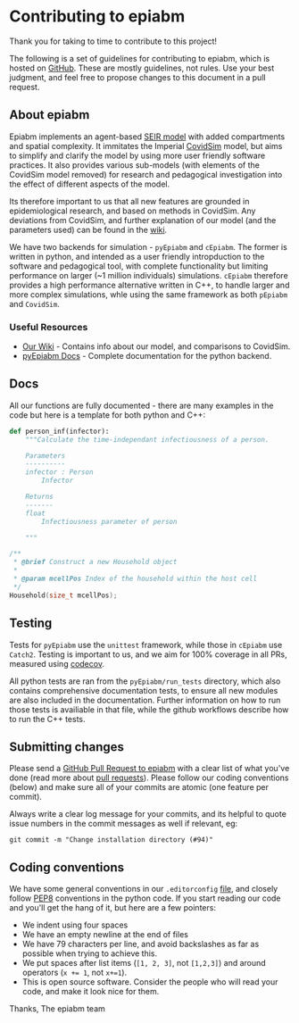 # Contributing to epiabm

Thank you for taking to time to contribute to this project!

The following is a set of guidelines for contributing to epiabm, which is hosted on [GitHub](https://github.com/SABS-R3-Epidemiology/epiabm). These are mostly guidelines, not rules. Use your best judgment, and feel free to propose changes to this document in a pull request.

## About epiabm

Epiabm implements an agent-based [SEIR model](https://en.wikipedia.org/wiki/Compartmental_models_in_epidemiology) with added compartments and spatial complexity. It immitates the Imperial [CovidSim](https://github.com/mrc-ide/covid-sim) model, but aims to simplify and clarify the model by using more user friendly software practices. It also provides various sub-models (with elements of the CovidSim model removed) for research and pedagogical investigation into the effect of different aspects of the model.

Its therefore important to us that all new features are grounded in epidemiological research, and based on methods in CovidSim. Any deviations from CovidSim, and further explanation of our model (and the parameters used) can be found in the [wiki](https://github.com/SABS-R3-Epidemiology/epiabm/wiki).

We have two backends for simulation - `pyEpiabm` and `cEpiabm`. The former is written in python, and intended as a user friendly intropduction to the software and pedagogical tool, with complete functionality but limiting performance on larger (~1 million individuals) simulations. `cEpiabm` therefore provides a high performance alternative written in C++, to handle larger and more complex simulations, whle using the same framework as both `pEpiabm` and `CovidSim`.

### Useful Resources

* [Our Wiki](https://github.com/SABS-R3-Epidemiology/epiabm/wiki) - Contains info about our model, and comparisons to CovidSim.
* [pyEpiabm Docs](https://epiabm.readthedocs.io/en/latest/) - Complete documentation for the python backend.

## Docs

All our functions are fully documented - there are many examples in the code but here is a template for both python and C++:

```python
def person_inf(infector):
    """Calculate the time-independant infectiousness of a person.

    Parameters
    ----------
    infector : Person
        Infector

    Returns
    -------
    float
        Infectiousness parameter of person

    """
```

```cpp
/**
 * @brief Construct a new Household object
 * 
 * @param mcellPos Index of the household within the host cell
 */
Household(size_t mcellPos);
```

## Testing

Tests for `pyEpiabm` use the `unittest` framework, while those in `cEpiabm` use `Catch2`. Testing is important to us, and we aim for 100% coverage in all PRs, measured using 
[codecov](https://app.codecov.io/gh/SABS-R3-Epidemiology/epiabm).

All python tests are ran from the `pyEpiabm/run_tests` directory, which also contains comprehensive documentation tests, to ensure all new modules are also included in the documentation. Further information on how to run those tests is availiable in that file, while the github workflows describe how to run the C++ tests.

## Submitting changes

Please send a [GitHub Pull Request to epiabm](https://github.com/SABS-R3-Epidemiology/epiabm/pull/new/master) with a clear list of what you've done (read more about [pull requests](http://help.github.com/pull-requests/)). Please follow our coding conventions (below) and make sure all of your commits are atomic (one feature per commit).

Always write a clear log message for your commits, and its helpful to quote issue numbers in the commit messages as well if relevant, eg:

```console
git commit -m "Change installation directory (#94)"
```

## Coding conventions

We have some general conventions in our `.editorconfig` [file](https://github.com/SABS-R3-Epidemiology/epiabm/blob/main/.editorconfig), and closely follow [PEP8](https://peps.python.org/pep-0008/) conventions in the python code. If you start reading our code and you'll get the hang of it, but here are a few pointers:

  * We indent using four spaces
  * We have an empty newline at the end of files
  * We have 79 characters per line, and avoid backslashes as far as possible when trying to achieve this.
  * We put spaces after list items (`[1, 2, 3]`, not `[1,2,3]`) and around operators (`x += 1`, not `x+=1`).
  * This is open source software. Consider the people who will read your code, and make it look nice for them.

Thanks,
The epiabm team
